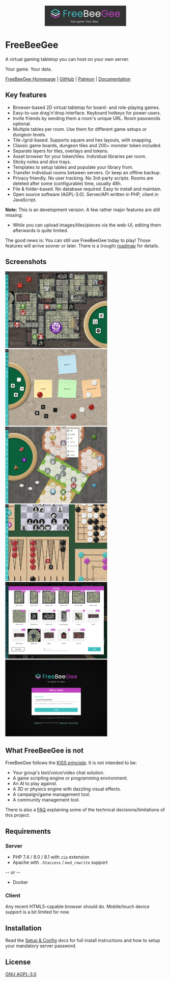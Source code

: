 <p align="center">
  <img width="256" src="docs/FreeBeeGee-logo.svg">
</p>

# FreeBeeGee

A virtual gaming tabletop you can host on your own server.

Your game. Your data.

[FreeBeeGee Homepage](https://freebeegee.org/) | [GitHub](https://github.com/ludus-leonis/FreeBeeGee) | [Patreon](https://www.patreon.com/LudusLeonis) | [Documentation](docs/DOCS.md)

## Key features

* Browser-based 2D virtual tabletop for board- and role-playing games.
* Easy-to-use drag'n'drop interface. Keyboard hotkeys for power-users.
* Invite friends by sending them a room's unique URL. Room passwords optional.
* Multiple tables per room. Use them for different game setups or dungeon levels.
* Tile-/grid-based. Supports square and hex layouts, with snapping.
* Classic game boards, dungeon tiles and 200+ monster token included.
* Separate layers for tiles, overlays and tokens.
* Asset browser for your token/tiles. Individual libraries per room.
* Sticky notes and dice trays.
* Templates to setup tables and populate your library from.
* Transfer individual rooms between servers. Or keep an offline backup.
* Privacy friendly. No user tracking. No 3rd-party scripts. Rooms are deleted after some (configurable) time, usually 48h.
* File & folder-based. No database required. Easy to install and maintain.
* Open source software (AGPL-3.0). Server/API written in PHP, client in JavaScript.

**Note:** This is an development version. A few rather major features are still missing:

* While you can upload images/tiles/pieces via the web-UI, editing them afterwards is quite limited.

The good news is: You can still use FreeBeeGee today to play! Those features will arrive sooner or later. There is a (rough) [roadmap](docs/roadmap.md) for details.

## Screenshots

<img src="docs/FreeBeeGee-screenshot-3.jpg" width="320px">
<img src="docs/FreeBeeGee-screenshot-4.jpg" width="320px">
<img src="docs/FreeBeeGee-screenshot-7.jpg" width="320px">
<img src="docs/FreeBeeGee-screenshot-6.jpg" width="320px">
<img src="docs/FreeBeeGee-screenshot-5.jpg" width="320px">
<img src="docs/FreeBeeGee-screenshot-1.jpg" width="320px">

## What FreeBeeGee is not

FreeBeeGee follows the [KISS principle](https://en.wikipedia.org/wiki/KISS_principle). It is not intended to be:

* Your group's text/voice/video chat solution.
* A game scripting engine or programming environment.
* An AI to play against.
* A 3D or physics engine with dazzling visual effects.
* A campaign/game management tool.
* A community management tool.

There is also a [FAQ](docs/FAQ.md) explaining some of the technical decisions/limitations of this project.

## Requirements

### Server

* PHP 7.4 / 8.0 / 8.1 with `zip` extension
* Apache with `.htaccess` / `mod_rewrite` support

-- or --

* Docker

### Client

Any recent HTML5-capable browser should do. Mobile/touch device support is a bit limited for now.

## Installation

Read the [Setup & Config](docs/INSTALL.md) docs for full install instructions and how to setup your mandatory server password.

## License

[GNU AGPL-3.0](LICENSE.md)
